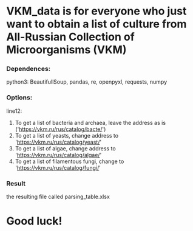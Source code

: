 # VKM_data is for everyone who just want to obtain a list of culture from All-Russian Collection of Microorganisms (VKM)
### Dependences: 
python3: BeautifullSoup, pandas, re, openpyxl, requests, numpy
### Options:
line12: 
1. To get a list of bacteria and archaea, leave the address as is ('https://vkm.ru/rus/catalog/bacte/')
2. To get a list of yeasts, change address to 'https://vkm.ru/rus/catalog/yeast/'
3. To get a list of algae, change address to 'https://vkm.ru/rus/catalog/algae/'
4. To get a list of filamentous fungi, change to 'https://vkm.ru/rus/catalog/fungi/'
### Result
the resulting file called parsing_table.xlsx

# Good luck!

   
